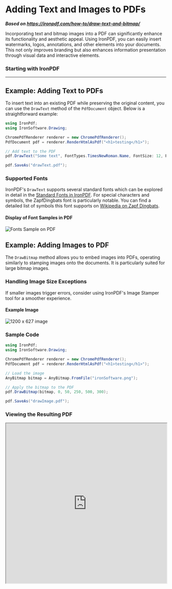 # Adding Text and Images to PDFs

***Based on <https://ironpdf.com/how-to/draw-text-and-bitmap/>***


Incorporating text and bitmap images into a PDF can significantly enhance its functionality and aesthetic appeal. Using IronPDF, you can easily insert watermarks, logos, annotations, and other elements into your documents. This not only improves branding but also enhances information presentation through visual data and interactive elements.

### Starting with IronPDF

---

## Example: Adding Text to PDFs

To insert text into an existing PDF while preserving the original content, you can use the `DrawText` method of the `PdfDocument` object. Below is a straightforward example:

```cs
using IronPdf;
using IronSoftware.Drawing;

ChromePdfRenderer renderer = new ChromePdfRenderer();
PdfDocument pdf = renderer.RenderHtmlAsPdf("<h1>testing</h1>");

// Add text to the PDF
pdf.DrawText("Some text", FontTypes.TimesNewRoman.Name, FontSize: 12, PageIndex: 0, X: 100, Y: 100, Color.Black, Rotation: 0);

pdf.SaveAs("drawText.pdf");
```

### Supported Fonts

IronPDF's `DrawText` supports several standard fonts which can be explored in detail in the [Standard Fonts in IronPDF](https://ironpdf.com/how-to/manage-fonts/#standard-fonts). For special characters and symbols, the ZapfDingbats font is particularly notable. You can find a detailed list of symbols this font supports on [Wikipedia on Zapf Dingbats](https://en.wikipedia.org/wiki/Zapf_Dingbats).

#### Display of Font Samples in PDF

<div class="content-img-align-center">
    <div class="center-image-wrapper">
         <img src="https://ironpdf.com/static-assets/pdf/how-to/draw-text-and-bitmap/draw-text-and-bitmap-fonts.webp" alt="Fonts Sample on PDF" class="img-responsive add-shadow">
    </div>
</div>

## Example: Adding Images to PDF

The `DrawBitmap` method allows you to embed images into PDFs, operating similarly to stamping images onto the documents. It is particularly suited for large bitmap images.

### Handling Image Size Exceptions

If smaller images trigger errors, consider using IronPDF's Image Stamper tool for a smoother experience.

#### Example Image

<div class="content-img-align-center">
    <div class="center-image-wrapper">
         <img src="https://ironpdf.com/static-assets/pdf/how-to/draw-text-and-bitmap/ironSoftware.png" alt="1200 x 627 image" class="img-responsive add-shadow">
    </div>
</div>

### Sample Code

```cs
using IronPdf;
using IronSoftware.Drawing;

ChromePdfRenderer renderer = new ChromePdfRenderer();
PdfDocument pdf = renderer.RenderHtmlAsPdf("<h1>testing</h1>");

// Load the image
AnyBitmap bitmap = AnyBitmap.FromFile("ironSoftware.png");

// Apply the bitmap to the PDF
pdf.DrawBitmap(bitmap, 0, 50, 250, 500, 300);

pdf.SaveAs("drawImage.pdf");
```

### Viewing the Resulting PDF

<iframe loading="lazy" src="https://ironpdf.com/static-assets/pdf/how-to/draw-text-and-bitmap/drawImage.pdf#view=fit" width="100%" height="500px">
</iframe>